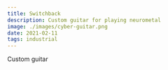 ```yaml
---
title: Switchback
description: Custom guitar for playing neurometal
image: ./images/cyber-guitar.png
date: 2021-02-11
tags: industrial
---
```


Custom guitar